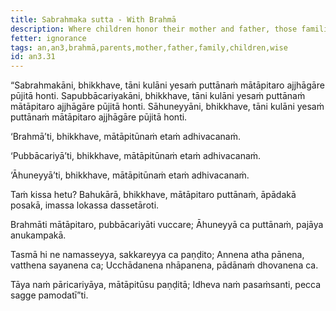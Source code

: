 ```yaml
---
title: Sabrahmaka sutta - With Brahmā
description: Where children honor their mother and father, those families are said to dwell with Brahmā.
fetter: ignorance
tags: an,an3,brahmā,parents,mother,father,family,children,wise
id: an3.31
---
```


“Sabrahmakāni, bhikkhave, tāni kulāni yesaṁ puttānaṁ mātāpitaro ajjhāgāre pūjitā honti. Sapubbācariyakāni, bhikkhave, tāni kulāni yesaṁ puttānaṁ mātāpitaro ajjhāgāre pūjitā honti. Sāhuneyyāni, bhikkhave, tāni kulāni yesaṁ puttānaṁ mātāpitaro ajjhāgāre pūjitā honti.

‘Brahmā’ti, bhikkhave, mātāpitūnaṁ etaṁ adhivacanaṁ.

‘Pubbācariyā’ti, bhikkhave, mātāpitūnaṁ etaṁ adhivacanaṁ.

‘Āhuneyyā’ti, bhikkhave, mātāpitūnaṁ etaṁ adhivacanaṁ.

Taṁ kissa hetu? Bahukārā, bhikkhave, mātāpitaro puttānaṁ, āpādakā posakā, imassa lokassa dassetāroti.

Brahmāti mātāpitaro,
pubbācariyāti vuccare;
Āhuneyyā ca puttānaṁ,
pajāya anukampakā.

Tasmā hi ne namasseyya,
sakkareyya ca paṇḍito;
Annena atha pānena,
vatthena sayanena ca;
Ucchādanena nhāpanena,
pādānaṁ dhovanena ca.

Tāya naṁ pāricariyāya,
mātāpitūsu paṇḍitā;
Idheva naṁ pasaṁsanti,
pecca sagge pamodatī”ti.